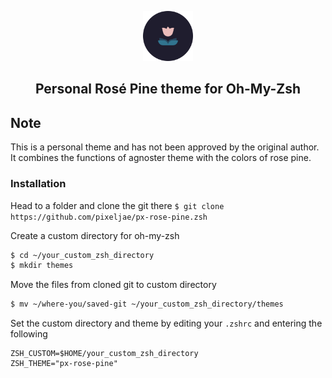 <p align="center">
    <img src="assets/logo.png" width="80" />
    <h2 align="center">Personal Rosé Pine theme for Oh-My-Zsh</h2>
</p>

## Note
This is a personal theme and has not been approved by the original author.  It combines the functions of agnoster theme with the colors of rose pine.

### Installation
Head to a folder and clone the git there
`$ git clone https://github.com/pixeljae/px-rose-pine.zsh`

Create a custom directory for oh-my-zsh
```zsh
$ cd ~/your_custom_zsh_directory
$ mkdir themes
```

Move the files from cloned git to custom directory
```zsh
$ mv ~/where-you/saved-git ~/your_custom_zsh_directory/themes
```

Set the custom directory and theme by editing your `.zshrc` and entering the following
```
ZSH_CUSTOM=$HOME/your_custom_zsh_directory
ZSH_THEME="px-rose-pine"
```


